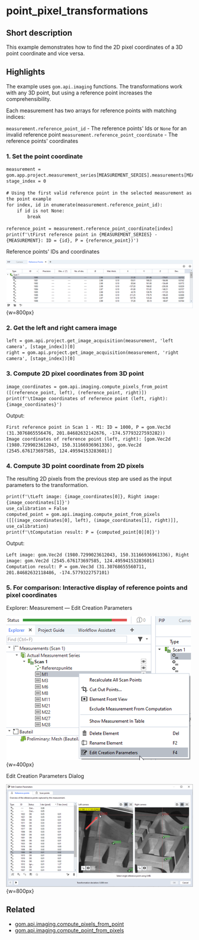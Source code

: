 # point_pixel_transformations

## Short description

This example demonstrates how to find the 2D pixel coordinates of a 3D point coordinate and vice versa.

## Highlights

The example uses `gom.api.imaging` functions. The transformations work with any 3D point, but using a reference point increases the comprehensibility.

Each measurement has two arrays for reference points with matching indices:

`measurement.reference_point_id` - The reference points' Ids or `None` for an invalid reference point
`measurement.reference_point_coordinate` - The reference points' coordinates

### 1. Set the point coordinate

```{code-block} python
measurement = gom.app.project.measurement_series[MEASUREMENT_SERIES].measurements[MEASUREMENT]
stage_index = 0

# Using the first valid reference point in the selected measurement as the point example
for index, id in enumerate(measurement.reference_point_id):
	if id is not None:
		break

reference_point = measurement.reference_point_coordinate[index]
print(f'\tFirst reference point in {MEASUREMENT_SERIES} - {MEASUREMENT}: ID = {id}, P = {reference_point})')
```

Reference points' IDs and coordinates

![Table: Reference Points](point_pixel_transformations/assets/reference_points_table.png){w=800px}

### 2. Get the left and right camera image

```{code-block} python
left = gom.api.project.get_image_acquisition(measurement, 'left camera', [stage_index])[0]
right = gom.api.project.get_image_acquisition(measurement, 'right camera', [stage_index])[0]
```

### 3. Compute 2D pixel coordinates from 3D point

```{code-block} python
image_coordinates = gom.api.imaging.compute_pixels_from_point ([(reference_point, left), (reference_point, right)])
print(f'\tImage coordinates of reference point (left, right): {image_coordinates}')
```

Output:

```
First reference point in Scan 1 - M1: ID = 1000, P = gom.Vec3d (31.3076865556476, 201.84682632142676, -174.57793227593282))
Image coordinates of reference point (left, right): [gom.Vec2d (1980.7299023612043, 150.31166936961336), gom.Vec2d (2545.676173697585, 124.49594153283601)]
```

### 4. Compute 3D point coordinate from 2D pixels

The resulting 2D pixels from the previous step are used as the input parameters to the transformation.

```{code-block} python
print(f'\tLeft image: {image_coordinates[0]}, Right image: {image_coordinates[1]}')
use_calibration = False
computed_point = gom.api.imaging.compute_point_from_pixels ([[(image_coordinates[0], left), (image_coordinates[1], right)]], use_calibration)
print(f'\tComputation result: P = {computed_point[0][0]}')
```

Output:

```
Left image: gom.Vec2d (1980.7299023612043, 150.31166936961336), Right image: gom.Vec2d (2545.676173697585, 124.49594153283601)
Computation result: P = gom.Vec3d (31.30768655560711, 201.84682632118486, -174.5779322757101)
```

### 5. For comparison: Interactive display of reference points and pixel coordinates

Explorer: Measurement &mdash; Edit Creation Parameters

![Measurement Creation Parameters](point_pixel_transformations/assets/measurement_creation_parameters.png){w=400px}


Edit Creation Parameters Dialog

![Edit Creation Parameters Dialog](point_pixel_transformations/assets/camera_image_reference_points.png){w=800px}

## Related

* [gom.api.imaging.compute_pixels_from_point](../python_api/python_api.html#gomapiimagingcompute_pixels_from_point)
* [gom.api.imaging.compute_point_from_pixels](../python_api/python_api.html#gomapiimagingcompute_point_from_pixels)